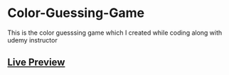 # Color-Guessing-Game
This is the color guesssing game which I created while coding along with udemy instructor
## [Live Preview](https://numan-iftikhar.github.io/Color-Guessing-Game/)
